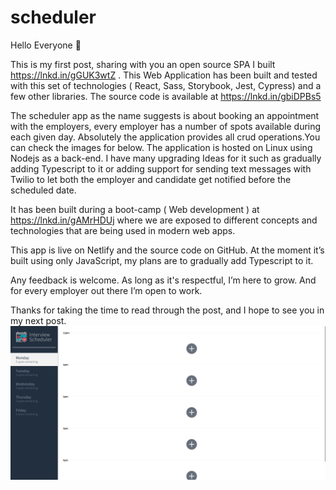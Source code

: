 # scheduler
Hello Everyone 👋

This is my first post, sharing with you an open source SPA I built https://lnkd.in/gGUK3wtZ . This Web Application has been built and tested with this set of technologies ( React, Sass, Storybook, Jest, Cypress) and a few other libraries. The source code is available at https://lnkd.in/gbiDPBs5 

The scheduler app as the name suggests is about booking an appointment with the employers, every employer has a number of spots available during each given day. Absolutely the application provides all crud operations.You can check the images for below. 
The application is hosted on Linux using Nodejs as a back-end. I have many upgrading Ideas for it such as gradually adding Typescript to it or adding support for sending text messages with Twilio to let both the employer and candidate get notified before the scheduled date.

It has been built during a boot-camp ( Web development ) at https://lnkd.in/gAMrHDUj where we are exposed to different concepts and technologies that are being used in modern web apps.  

This app is live on Netlify and the source code on GitHub. At the moment it’s built using only JavaScript, my plans are to gradually add Typescript to it.

Any feedback is welcome. As long as it's respectful, I’m here to grow. And for every employer out there I’m open to work.

Thanks for taking the time to read through the post, and I hope to see you in my next post.  
![main interface](https://github.com/Ahmed-ao/scheduler/blob/main/docs/Screenshot%20from%202022-04-30%2000-48-53.png)
